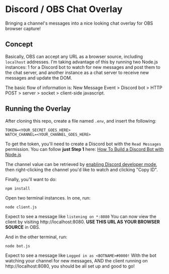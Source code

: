 # Discord / OBS Chat Overlay
Bringing a channel's messages into a nice looking chat overlay for OBS browser capture!

## Concept
Basically, OBS can accept any URL as a browser source, including `localhost` addresses. I'm taking advantage of this by running two Node.js instances: 1 for a Discord bot to watch for new messages and post them to the chat server, and another instance as a chat server to receive new messages and update the DOM.

The basic flow of information is: New Message Event > Discord bot > HTTP POST > server > socket > client-side javascript.

## Running the Overlay

After cloning this repo, create a file named `.env`, and insert the following:
```
TOKEN=<YOUR_SECRET_GOES_HERE>
WATCH_CHANNEL=<YOUR_CHANNEL_GOES_HERE>
```

To get the token, you'll need to create a Discord bot with the `Read Messages` permission. You can follow **just Step 1** here: [How To Build a Discord Bot with Node.js](https://www.digitalocean.com/community/tutorials/how-to-build-a-discord-bot-with-node-js)

The channel value can be retrieved by [enabling Discord developer mode](https://techswift.org/2020/09/17/how-to-enable-developer-mode-in-discord/), then right-clicking the channel you'd like to watch and clicking "Copy ID".

Finally, you'll want to do:
```
npm install
```

Open two terminal instances. In one, run:
```
node client.js
```

Expect to see a message like `listening on *:8080`
You can now view the client by visiting http://localhost:8080.
**USE THIS URL AS YOUR BROWSER SOURCE** in OBS.

And in the other terminal, run:
```
node bot.js
```

Expect to see a message like `Logged in as <BOTNAME>#0000!`
With the bot watching your channel for new messages, AND the client running on http://localhost:8080, you should be all set up and good to go!